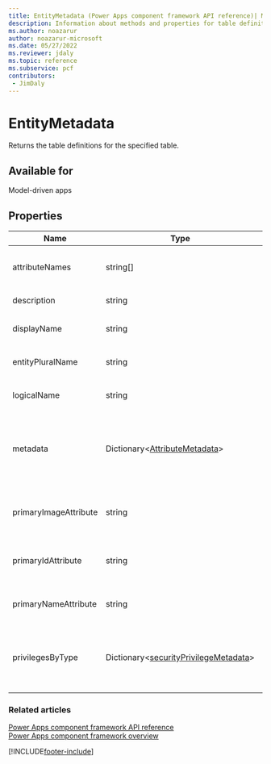 ```yaml
---
title: EntityMetadata (Power Apps component framework API reference)| Microsoft Docs
description: Information about methods and properties for table definitions.
ms.author: noazarur
author: noazarur-microsoft
ms.date: 05/27/2022
ms.reviewer: jdaly
ms.topic: reference
ms.subservice: pcf
contributors:
 - JimDaly
---
```


# EntityMetadata

Returns the table definitions for the specified table.

## Available for

Model-driven apps

## Properties

|Name| Type| Description|
|-------|--------|--------|
|attributeNames|string[]|List of column names of the table.|
|description|string|Entity description.|
|displayName|string| Display name of the table.|
|entityPluralName|string|The plural name of the table.|
|logicalName|string| The logical name of the table.|
|metadata|Dictionary<[AttributeMetadata](attributemetadata.md)>|Colum definitions for specific columns indexed by column name.|
|primaryImageAttribute|string|Table's primary image column name.|
|primaryIdAttribute|string|Table's primary id column name.|
|primaryNameAttribute|string|Table's primary column name.|
|privilegesByType|Dictionary<[securityPrivilegeMetadata](securityprivilegesmetadata.md)>|The privileges for the table indexed by type.|
||||

### Related articles

[Power Apps component framework API reference](../reference/index.md)<br/>
[Power Apps component framework overview](../overview.md)


[!INCLUDE[footer-include](../../../includes/footer-banner.md)]
